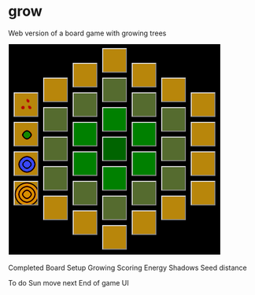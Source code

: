 # grow
Web version of a board game with growing trees

![GitHub Logo](/buttonhex.png)

Completed
Board Setup
Growing
Scoring
Energy
Shadows
Seed distance

To do
Sun move next
End of game
UI
